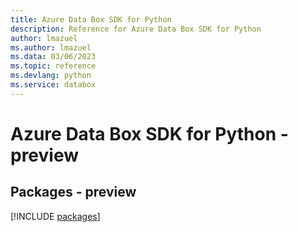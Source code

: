 ```yaml
---
title: Azure Data Box SDK for Python
description: Reference for Azure Data Box SDK for Python
author: lmazuel
ms.author: lmazuel
ms.data: 03/06/2023
ms.topic: reference
ms.devlang: python
ms.service: databox
---
```

# Azure Data Box SDK for Python - preview
## Packages - preview
[!INCLUDE [packages](data-box-index.md)]